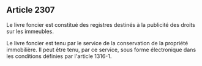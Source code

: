 Article 2307
----
Le livre foncier est constitué des registres destinés à la publicité des droits
sur les immeubles.

Le livre foncier est tenu par le service de la conservation de la propriété
immobilière. Il peut être tenu, par ce service, sous forme électronique dans les
conditions définies par l'article 1316-1.
